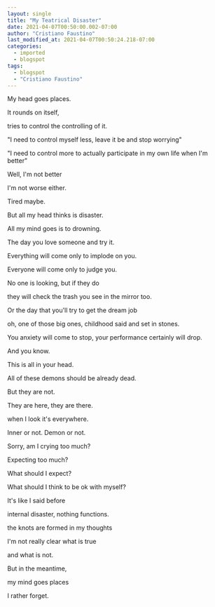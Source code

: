 ```yaml
---
layout: single
title: "My Teatrical Disaster"
date: 2021-04-07T00:50:00.002-07:00
author: "Cristiano Faustino"
last_modified_at: 2021-04-07T00:50:24.218-07:00
categories:
  - imported
  - blogspot
tags:
  - blogspot
  - "Cristiano Faustino"
---
```

My head goes places.

It rounds on itself,

tries to control the controlling of it.

"I need to control myself less, leave it be and stop worrying"

"I need to control more to actually participate in my own life when I'm better"

Well, I'm not better

I'm not worse either.

Tired maybe.

But all my head thinks is disaster.

All my mind goes is to drowning.

The day you love someone and try it.

Everything will come only to implode on you.

Everyone will come only to judge you.

No one is looking, but if they do

they will check the trash you see in the mirror too.

Or the day that you'll try to get the dream job

oh, one of those big ones, childhood said and set in stones.

You anxiety will come to stop, your performance certainly will drop.

And you know.

This is all in your head.

All of these demons should be already dead.

But they are not.

They are here, they are there.

when I look it's everywhere.

Inner or not. Demon or not.

Sorry, am I crying too much?

Expecting too much?

What should I expect?

What should I think to be ok with myself?

It's like I said before

internal disaster, nothing functions.

the knots are formed in my thoughts

I'm not really clear what is true

and what is not.



But in the meantime,

my mind goes places

I rather forget.

